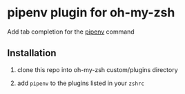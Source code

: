 # pipenv plugin for oh-my-zsh
Add tab completion for the [pipenv](https://github.com/pypa/pipenv) command

## Installation
1.  clone this repo into oh-my-zsh custom/plugins directory

1.  add `pipenv` to the plugins listed in your `zshrc`
